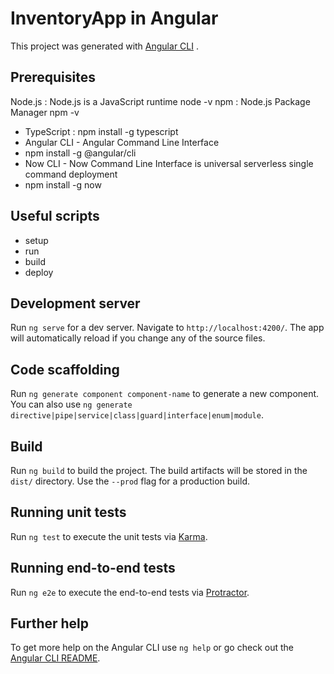 # InventoryApp in Angular

This project was generated with [Angular CLI](https://github.com/angular/angular-cli) .



## Prerequisites

  Node.js : Node.js is a JavaScript runtime
  node -v
  npm : Node.js Package Manager
  npm -v
- TypeScript : npm install -g typescript
- Angular CLI - Angular Command Line Interface
- npm install -g @angular/cli
- Now CLI - Now Command Line Interface is universal serverless single command deployment
- npm install -g now

## Useful scripts
- setup
- run
- build
- deploy

## Development server

Run `ng serve` for a dev server. Navigate to `http://localhost:4200/`. The app will automatically reload if you change any of the source files.

## Code scaffolding

Run `ng generate component component-name` to generate a new component. You can also use `ng generate directive|pipe|service|class|guard|interface|enum|module`.

## Build

Run `ng build` to build the project. The build artifacts will be stored in the `dist/` directory. Use the `--prod` flag for a production build.

## Running unit tests

Run `ng test` to execute the unit tests via [Karma](https://karma-runner.github.io).

## Running end-to-end tests

Run `ng e2e` to execute the end-to-end tests via [Protractor](http://www.protractortest.org/).

## Further help

To get more help on the Angular CLI use `ng help` or go check out the [Angular CLI README](https://github.com/angular/angular-cli/blob/master/README.md).
